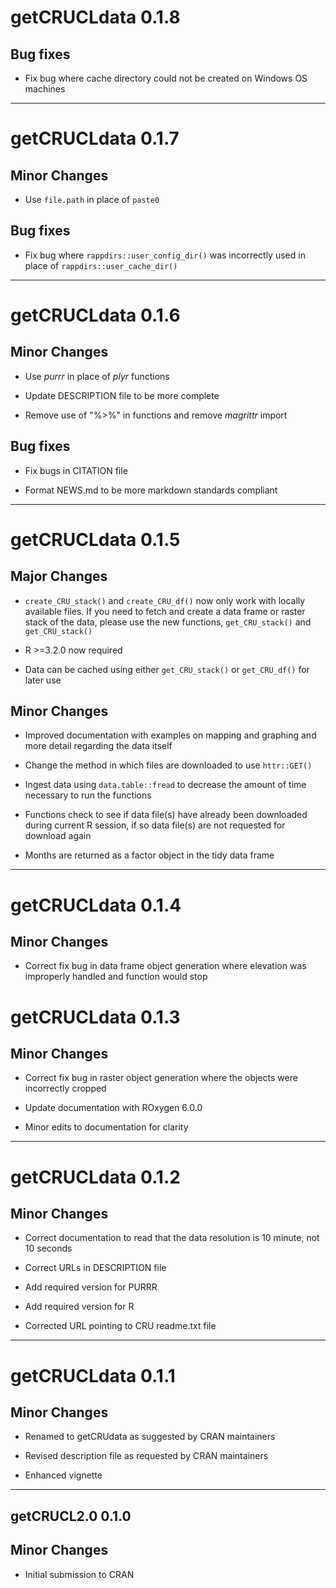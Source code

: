 
# getCRUCLdata 0.1.8

## Bug fixes

- Fix bug where cache directory could not be created on Windows OS machines

--------------------------------------------------------------------------------

# getCRUCLdata 0.1.7

## Minor Changes

- Use `file.path` in place of `paste0`

## Bug fixes

- Fix bug where `rappdirs::user_config_dir()` was incorrectly used in place of
`rappdirs::user_cache_dir()`

--------------------------------------------------------------------------------

# getCRUCLdata 0.1.6

## Minor Changes

- Use _purrr_ in place of _plyr_ functions

- Update DESCRIPTION file to be more complete

- Remove use of "%>%" in functions and remove _magrittr_ import

## Bug fixes

- Fix bugs in CITATION file

- Format NEWS.md to be more markdown standards compliant

--------------------------------------------------------------------------------

# getCRUCLdata 0.1.5

## Major Changes

- `create_CRU_stack()` and `create_CRU_df()` now only work with locally
 available files. If you need to fetch and create a data frame or raster stack
 of the data, please use the new functions, `get_CRU_stack()` and
 `get_CRU_stack()`

- R >=3.2.0 now required

- Data can be cached using either `get_CRU_stack()` or `get_CRU_df()` for later
 use

## Minor Changes

- Improved documentation with examples on mapping and graphing and more detail
regarding the data itself

- Change the method in which files are downloaded to use `httr::GET()`

- Ingest data using `data.table::fread` to decrease the amount of time necessary
to run the functions

- Functions check to see if data file(s) have already been downloaded during
current R session, if so data file(s) are not requested for download again

- Months are returned as a factor object in the tidy data frame

--------------------------------------------------------------------------------

# getCRUCLdata 0.1.4

## Minor Changes

- Correct fix bug in data frame object generation where elevation was improperly
handled and function would stop

# getCRUCLdata 0.1.3

## Minor Changes

- Correct fix bug in raster object generation where the objects were incorrectly
cropped

- Update documentation with ROxygen 6.0.0

- Minor edits to documentation for clarity

--------------------------------------------------------------------------------

# getCRUCLdata 0.1.2

## Minor Changes

- Correct documentation to read that the data resolution is 10 minute, not 10
seconds

- Correct URLs in DESCRIPTION file

- Add required version for PURRR

- Add required version for R

- Corrected URL pointing to CRU readme.txt file

--------------------------------------------------------------------------------

# getCRUCLdata 0.1.1

## Minor Changes

- Renamed to getCRUdata as suggested by CRAN maintainers

- Revised description file as requested by CRAN maintainers

- Enhanced vignette

--------------------------------------------------------------------------------

## getCRUCL2.0 0.1.0

## Minor Changes

- Initial submission to CRAN
